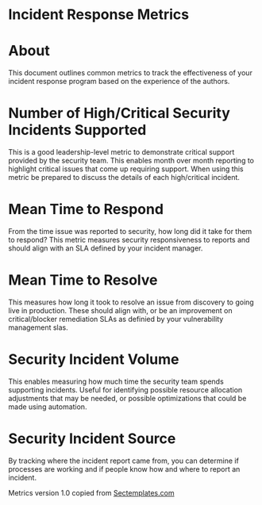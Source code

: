 # Incident Response Metrics

# About
This document outlines common metrics to track the effectiveness of your incident response program based on the experience of the authors. 

# Number of High/Critical Security Incidents Supported
This is a good leadership-level metric to demonstrate critical support provided by the security team. This enables month over month reporting to highlight critical issues that come up requiring support. When using this metric be prepared to discuss the details of each high/critical incident.

# Mean Time to Respond 
From the time issue was reported to security, how long did it take for them to respond? This metric measures security responsiveness to reports and should align with an SLA defined by your incident manager. 

# Mean Time to Resolve
This measures how long it took to resolve an issue from discovery to going live in production. These should align with, or be an improvement on critical/blocker remediation SLAs as definied by your vulnerability management slas. 

# Security Incident Volume
This enables measuring how much time the security team spends supporting incidents. Useful for identifying possible resource allocation adjustments that may be needed, or possible optimizations that could be made using automation. 
 
# Security Incident Source
By tracking where the incident report came from, you can determine if processes are working and if people know how and where to report an incident. 

Metrics version 1.0 copied from [Sectemplates.com](https://www.sectemplates.com)

